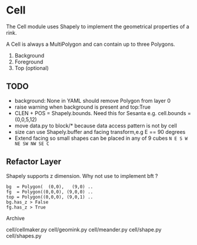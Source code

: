 # Cell

The Cell module uses Shapely to implement the geometrical properties of a rink.

A Cell is always a MultiPolygon and can contain up to three Polygons.

1. Background
1. Foreground
1. Top (optional)

## TODO

- background: None in YAML should remove Polygon from layer 0
- raise warning when background is present and top:True
- CLEN + POS = Shapely.bounds. Need this for Sesanta e.g. cell.bounds = (0,0,5,12)
- move data.py to block/* because data access pattern is not by cell
- size can use Shapely.buffer and facing transform,e.g E == 90 degrees
- Extend facing so small shapes can be placed in any of 9 cubes 
  `N E S W NE SW NW SE C`

## Refactor Layer
Shapely supports z dimension. Why not use to implement bft ?
```
bg  = Polygon(  (0,0),   (9,0) ..
fg  = Polygon((0,0,0), (9,0,0) ..
top = Polygon((0,0,0), (9,0,1) ..
bg.has_z > False
fg.has_z > True
```

Archive

cell/cellmaker.py
cell/geomink.py
cell/meander.py
cell/shape.py
cell/shapes.py
